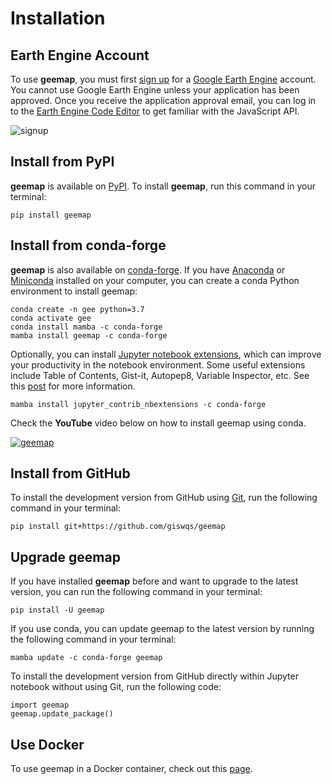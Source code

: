 # Installation

## Earth Engine Account

To use **geemap**, you must first [sign up](https://earthengine.google.com/signup/) for a [Google Earth Engine](https://earthengine.google.com/) account. 
You cannot use Google Earth Engine unless your application has been approved. Once you receive the application approval email, you can log in to 
the [Earth Engine Code Editor](https://code.earthengine.google.com/) to get familiar with the JavaScript API.

![signup](https://i.imgur.com/ng0FzUT.png)

## Install from PyPI

**geemap** is available on [PyPI](https://pypi.org/project/geemap/). To install **geemap**, run this command in your terminal:

    pip install geemap

## Install from conda-forge

**geemap** is also available on [conda-forge](https://anaconda.org/conda-forge/geemap). If you have
[Anaconda](https://www.anaconda.com/distribution/#download-section) or [Miniconda](https://docs.conda.io/en/latest/miniconda.html) installed on your computer, you can create a conda Python environment to install geemap:

    conda create -n gee python=3.7
    conda activate gee
    conda install mamba -c conda-forge
    mamba install geemap -c conda-forge

Optionally, you can install [Jupyter notebook extensions](https://github.com/ipython-contrib/jupyter_contrib_nbextensions), which can improve your productivity in the notebook environment. Some useful extensions include Table of Contents, Gist-it, Autopep8, Variable Inspector, etc. See this [post](https://towardsdatascience.com/jupyter-notebook-extensions-517fa69d2231) for more information.

    mamba install jupyter_contrib_nbextensions -c conda-forge

Check the **YouTube** video below on how to install geemap using conda.

[![geemap](http://img.youtube.com/vi/h0pz3S6Tvx0/0.jpg)](http://www.youtube.com/watch?v=h0pz3S6Tvx0 "Install geemap")

## Install from GitHub

To install the development version from GitHub using [Git](https://git-scm.com/), run the following command in your terminal:

    pip install git+https://github.com/giswqs/geemap

## Upgrade geemap

If you have installed **geemap** before and want to upgrade to the latest version, you can run the following command in your terminal:

    pip install -U geemap

If you use conda, you can update geemap to the latest version by running the following command in your terminal:

    mamba update -c conda-forge geemap

To install the development version from GitHub directly within Jupyter notebook without using Git, run the following code:

    import geemap
    geemap.update_package()

## Use Docker

To use geemap in a Docker container, check out this [page](https://hub.docker.com/r/bkavlak/geemap).
